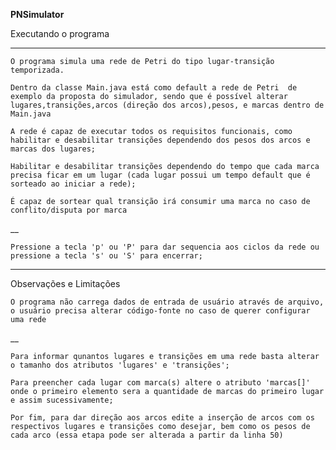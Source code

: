 **PNSimulator**

Executando o programa


****

`O programa simula uma rede de Petri do tipo lugar-transição temporizada.`

`Dentro da classe Main.java está como default a rede de Petri 
de exemplo da proposta do simulador, sendo que é possível
alterar lugares,transições,arcos (direção dos arcos),pesos,
e marcas dentro de Main.java
`

`A rede é capaz de executar todos os requisitos funcionais, como
habilitar e desabilitar transições dependendo dos pesos
dos arcos e marcas dos lugares;`

`Habilitar e desabilitar transições dependendo do tempo que
cada marca precisa ficar em um lugar (cada lugar possui um
tempo default que é sorteado ao iniciar a rede);`

`É capaz de sortear qual transição irá consumir uma marca
no caso de conflito/disputa por marca`

__

`Pressione a tecla 'p' ou 'P' para dar sequencia aos ciclos
da rede ou pressione a tecla 's' ou 'S' para encerrar;`

****

Observações e Limitações

`O programa não carrega dados de entrada de usuário através de
arquivo, o usuário precisa alterar código-fonte no caso de
querer configurar uma rede`

__

`Para informar qunantos lugares e transições em uma rede
basta alterar o tamanho dos atributos 'lugares' e 'transições';
`

`Para preencher cada lugar com marca(s) altere o atributo
'marcas[]' onde o primeiro elemento sera a quantidade de
marcas do primeiro lugar e assim sucessivamente;`

`Por fim, para dar direção aos arcos edite a inserção de
arcos com os respectivos lugares e transições como desejar,
bem como os pesos de cada arco (essa etapa pode ser alterada
a partir da linha 50)
`
